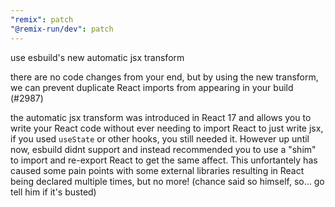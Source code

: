 ```yaml
---
"remix": patch
"@remix-run/dev": patch
---
```


use esbuild's new automatic jsx transform

there are no code changes from your end, but by using the new transform, we can prevent duplicate React imports from appearing in your build (#2987)

the automatic jsx transform was introduced in React 17 and allows you to write your React code without ever needing to import React to just write jsx, if you used `useState` or other hooks, you still needed it. However up until now, esbuild didnt support and instead recommended you to use a "shim" to import and re-export React to get the same affect. This unfortantely has caused some pain points with some external libraries resulting in React being declared multiple times, but no more! (chance said so himself, so... go tell him if it's busted)
